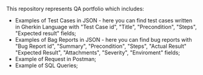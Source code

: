 This repository represents QA portfolio which includes:
- Examples of Test Cases in JSON - here you can find test cases written in Gherkin Language with "Test Case id", "Title", "Precondition", "Steps", "Expected result" fields;
- Examples of Bag Reports in JSON - here you can find bug reports with "Bug Report id", "Summary", "Precondition", "Steps", "Actual Result" "Expected Result", "Attachments", "Severity", "Enviroment" fields;
- Example of Request in Postman;
- Example of SQL Queries;